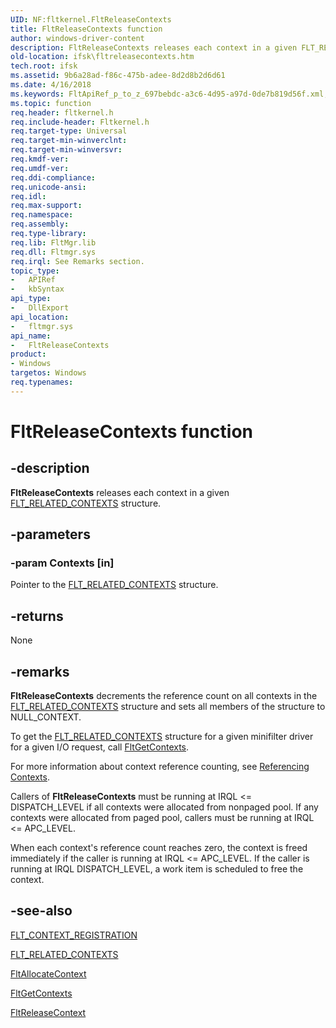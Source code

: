 ```yaml
---
UID: NF:fltkernel.FltReleaseContexts
title: FltReleaseContexts function
author: windows-driver-content
description: FltReleaseContexts releases each context in a given FLT_RELATED_CONTEXTS structure.
old-location: ifsk\fltreleasecontexts.htm
tech.root: ifsk
ms.assetid: 9b6a28ad-f86c-475b-adee-8d2d8b2d6d61
ms.date: 4/16/2018
ms.keywords: FltApiRef_p_to_z_697bebdc-a3c6-4d95-a97d-0de7b819d56f.xml, FltReleaseContexts, FltReleaseContexts function [Installable File System Drivers], fltkernel/FltReleaseContexts, ifsk.fltreleasecontexts
ms.topic: function
req.header: fltkernel.h
req.include-header: Fltkernel.h
req.target-type: Universal
req.target-min-winverclnt: 
req.target-min-winversvr: 
req.kmdf-ver: 
req.umdf-ver: 
req.ddi-compliance: 
req.unicode-ansi: 
req.idl: 
req.max-support: 
req.namespace: 
req.assembly: 
req.type-library: 
req.lib: FltMgr.lib
req.dll: Fltmgr.sys
req.irql: See Remarks section.
topic_type:
-	APIRef
-	kbSyntax
api_type:
-	DllExport
api_location:
-	fltmgr.sys
api_name:
-	FltReleaseContexts
product:
- Windows
targetos: Windows
req.typenames: 
---
```


# FltReleaseContexts function


## -description


<b>FltReleaseContexts</b> releases each context in a given <a href="https://msdn.microsoft.com/library/windows/hardware/ff544812">FLT_RELATED_CONTEXTS</a> structure. 


## -parameters




### -param Contexts [in]

Pointer to the <a href="https://msdn.microsoft.com/library/windows/hardware/ff544812">FLT_RELATED_CONTEXTS</a> structure. 


## -returns



None 




## -remarks



<b>FltReleaseContexts</b> decrements the reference count on all contexts in the <a href="https://msdn.microsoft.com/library/windows/hardware/ff544812">FLT_RELATED_CONTEXTS</a> structure and sets all members of the structure to NULL_CONTEXT. 

To get the <a href="https://msdn.microsoft.com/library/windows/hardware/ff544812">FLT_RELATED_CONTEXTS</a> structure for a given minifilter driver for a given I/O request, call <a href="https://msdn.microsoft.com/library/windows/hardware/ff542997">FltGetContexts</a>. 

For more information about context reference counting, see <a href="https://msdn.microsoft.com/9ac3aedb-e057-4e19-9de5-709311072b09">Referencing Contexts</a>. 

Callers of <b>FltReleaseContexts</b> must be running at IRQL &lt;= DISPATCH_LEVEL if all contexts were allocated from nonpaged pool. If any contexts were allocated from paged pool, callers must be running at IRQL &lt;= APC_LEVEL. 

When each context's reference count reaches zero, the context is freed immediately if the caller is running at IRQL &lt;= APC_LEVEL. If the caller is running at IRQL DISPATCH_LEVEL, a work item is scheduled to free the context. 




## -see-also




<a href="https://msdn.microsoft.com/library/windows/hardware/ff544629">FLT_CONTEXT_REGISTRATION</a>



<a href="https://msdn.microsoft.com/library/windows/hardware/ff544812">FLT_RELATED_CONTEXTS</a>



<a href="https://msdn.microsoft.com/library/windows/hardware/ff541710">FltAllocateContext</a>



<a href="https://msdn.microsoft.com/library/windows/hardware/ff542997">FltGetContexts</a>



<a href="https://msdn.microsoft.com/library/windows/hardware/ff544314">FltReleaseContext</a>
 

 

